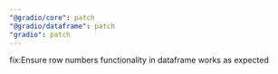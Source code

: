 ```yaml
---
"@gradio/core": patch
"@gradio/dataframe": patch
"gradio": patch
---
```


fix:Ensure row numbers functionality in dataframe works as expected
